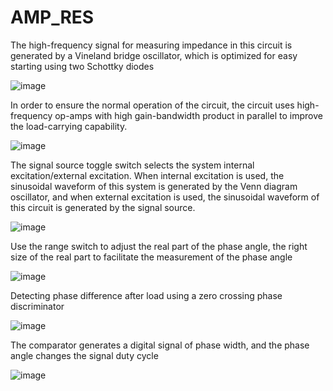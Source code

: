 # AMP_RES
The high-frequency signal for measuring impedance in this circuit is generated by a Vineland bridge oscillator, which is optimized for easy starting using two Schottky diodes

![image](https://github.com/user-attachments/assets/54fc3d59-fe14-441c-8627-160f97c21d49)

In order to ensure the normal operation of the circuit, the circuit uses high-frequency op-amps with high gain-bandwidth product in parallel to improve the load-carrying capability.

![image](https://github.com/user-attachments/assets/ba642251-2290-44d4-b0c1-5ad34b7f5807)

The signal source toggle switch selects the system internal excitation/external excitation. When internal excitation is used, the sinusoidal waveform of this system is generated by the Venn diagram oscillator, and when external excitation is used, the sinusoidal waveform of this circuit is generated by the signal source.

![image](https://github.com/user-attachments/assets/657784b1-5c2e-4aac-ad2d-26059de94667)

Use the range switch to adjust the real part of the phase angle, the right size of the real part to facilitate the measurement of the phase angle

![image](https://github.com/user-attachments/assets/f263f124-24ce-416a-b6f1-fbeec6d4b0f7)

Detecting phase difference after load using a zero crossing phase discriminator

![image](https://github.com/user-attachments/assets/ce8615cf-4527-421c-a38b-a9b6ab5881d7)

The comparator generates a digital signal of phase width, and the phase angle changes the signal duty cycle

![image](https://github.com/user-attachments/assets/25c4590d-5ec5-43db-b0c5-4e57f3b90ccd)


